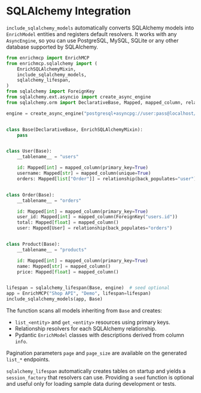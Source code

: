 # SQLAlchemy Integration

`include_sqlalchemy_models` automatically converts SQLAlchemy models into
`EnrichModel` entities and registers default resolvers. It works with any
`AsyncEngine`, so you can use PostgreSQL, MySQL, SQLite or any other database
supported by SQLAlchemy.

```python
from enrichmcp import EnrichMCP
from enrichmcp.sqlalchemy import (
    EnrichSQLAlchemyMixin,
    include_sqlalchemy_models,
    sqlalchemy_lifespan,
)
from sqlalchemy import ForeignKey
from sqlalchemy.ext.asyncio import create_async_engine
from sqlalchemy.orm import DeclarativeBase, Mapped, mapped_column, relationship

engine = create_async_engine("postgresql+asyncpg://user:pass@localhost/db")


class Base(DeclarativeBase, EnrichSQLAlchemyMixin):
    pass


class User(Base):
    __tablename__ = "users"

    id: Mapped[int] = mapped_column(primary_key=True)
    username: Mapped[str] = mapped_column(unique=True)
    orders: Mapped[list["Order"]] = relationship(back_populates="user")


class Order(Base):
    __tablename__ = "orders"

    id: Mapped[int] = mapped_column(primary_key=True)
    user_id: Mapped[int] = mapped_column(ForeignKey("users.id"))
    total: Mapped[float] = mapped_column()
    user: Mapped[User] = relationship(back_populates="orders")


class Product(Base):
    __tablename__ = "products"

    id: Mapped[int] = mapped_column(primary_key=True)
    name: Mapped[str] = mapped_column()
    price: Mapped[float] = mapped_column()


lifespan = sqlalchemy_lifespan(Base, engine)  # seed optional
app = EnrichMCP("Shop API", "Demo", lifespan=lifespan)
include_sqlalchemy_models(app, Base)
```

The function scans all models inheriting from `Base` and creates:

- `list_<entity>` and `get_<entity>` resources using primary keys.
- Relationship resolvers for each SQLAlchemy relationship.
- Pydantic `EnrichModel` classes with descriptions derived from column `info`.

Pagination parameters `page` and `page_size` are available on the generated
`list_*` endpoints.

`sqlalchemy_lifespan` automatically creates tables on startup and yields a
`session_factory` that resolvers can use. Providing a `seed` function is
optional and useful only for loading sample data during development or tests.
